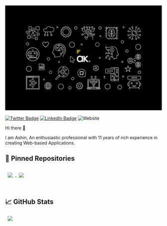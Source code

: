 [![ASHIN's GitHub Banner](./cover.png)](https://github.com/ashinkuniyil)

[![Twitter Badge](https://img.shields.io/badge/Twitter-Profile-informational?style=flat&logo=twitter&logoColor=white&color=1CA2F1)](https://x.com/ashinkuniyil)
[![LinkedIn Badge](https://img.shields.io/badge/LinkedIn-Profile-informational?style=flat&logo=linkedin&logoColor=white&color=0D76A8)](https://www.linkedin.com/in/ashinkuniyil/)
![Website](https://img.shields.io/website?url=https%3A%2F%2Fashin.kuniyil.me)
 
Hi there 👋

I am Ashin, An enthusiastic professional with 11 years of rich experience in creating Web-based Applications.

## 📌 Pinned Repositories

<a href="https://github.com/ashinkuniyil/findDoctor">
  <img align="center" style="margin:1rem 0.5rem" src="https://github-readme-stats.vercel.app/api/pin/?username=ashinkuniyil&repo=findDoctor&title_color=ffffff&text_color=c9cacc&icon_color=4AB197&bg_color=000000" />
</a>
<a href="https://github.com/ashinkuniyil/rss-feed-to-video-nodeJs">
  <img align="center" style="margin:1rem 0.5rem" src="https://github-readme-stats.vercel.app/api/pin/?username=ashinkuniyil&repo=rss-feed-to-video-nodeJs&title_color=ffffff&text_color=c9cacc&icon_color=4AB197&bg_color=000000" />
</a>

<br>
<br>

## &#x1f4c8; GitHub Stats

<a href="https://github.com/ashinkuniyil">
  <img align="center" style="margin:0.5rem" src="https://github-readme-stats.vercel.app/api/top-langs/?username=ashinkuniyil&hide=html,css&title_color=ffffff&text_color=c9cacc&icon_color=4AB197&bg_color=000000" />
</a>
<br>
<br>
